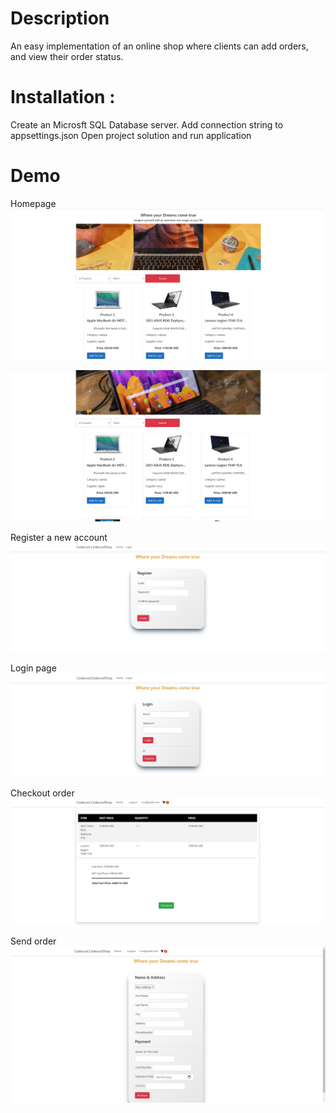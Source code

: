 # Description
An easy implementation of an online shop where clients can add orders, and view their order status. 

# Installation :
Create an Microsft SQL Database server.
Add connection string to appsettings.json
Open project solution and run application

# Demo
Homepage
![Home](/img/home0.jpg)

![Home](/img/home1.jpg)

Register a new account
![Register](/img/register.jpg)

Login page
![Login](/img/login.jpg)

Checkout order
![Checkout](/img/checkout.jpg)

Send order
![Send order](/img/sendorder.jpg)
